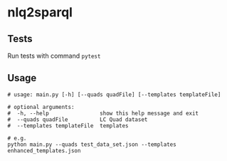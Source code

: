 # nlq2sparql

## Tests
Run tests with command `pytest`

## Usage

    # usage: main.py [-h] [--quads quadFile] [--templates templateFile]

    # optional arguments:
    #  -h, --help                show this help message and exit
    #  --quads quadFile          LC Quad dataset
    #  --templates templateFile  templates

    # e.g.
    python main.py --quads test_data_set.json --templates enhanced_templates.json